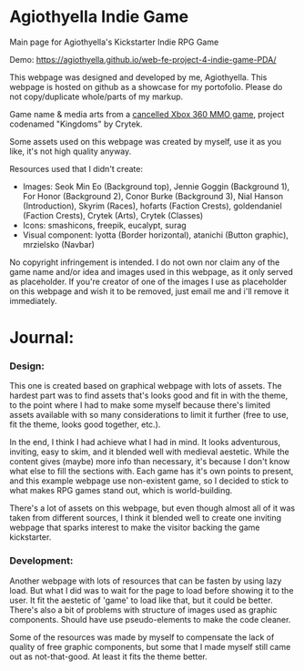 # Agiothyella Indie Game
Main page for Agiothyella's Kickstarter Indie RPG Game

Demo: https://agiothyella.github.io/web-fe-project-4-indie-game-PDA/

This webpage was designed and developed by me, Agiothyella. This webpage is hosted on github as a showcase for my portofolio. Please do not copy/duplicate whole/parts of my markup.

Game name & media arts from a [cancelled Xbox 360 MMO game](https://www.unseen64.net/2014/12/15/ryse-kingdoms-xbox-360-cancelled/), project codenamed "Kingdoms" by Crytek.


Some assets used on this webpage was created by myself, use it as you like, it's not high quality anyway.

Resources used that I didn't create:
- Images: Seok Min Eo (Background top), Jennie Goggin (Background 1), For Honor (Background 2), Conor Burke (Background 3), Nial Hanson (Introduction), Skyrim (Races), hofarts (Faction Crests), goldendaniel (Faction Crests), Crytek (Arts), Crytek (Classes)
- Icons: smashicons, freepik, eucalypt, surag
- Visual component: lyotta (Border horizontal), atanichi (Button graphic), mrzielsko (Navbar)

No copyright infringement is intended. I do not own nor claim any of the game name and/or idea and images used in this webpage, as it only served as placeholder. If you're creator of one of the images I use as placeholder on this webpage and wish it to be removed, just email me and i'll remove it immediately.

# Journal:

### Design:
This one is created based on graphical webpage with lots of assets. The hardest part was to find assets that's looks good and fit in with the theme, to the point where I had to make some myself because there's limited assets available with so many considerations to limit it further (free to use, fit the theme, looks good together, etc.).

In the end, I think I had achieve what I had in mind. It looks adventurous, inviting, easy to skim, and it blended well with medieval aestetic. While the content gives (maybe) more info than necessary, it's because I don't know what else to fill the sections with. Each game has it's own points to present, and this example webpage use non-existent game, so I decided to stick to what makes RPG games stand out, which is world-building.

There's a lot of assets on this webpage, but even though almost all of it was taken from different sources, I think it blended well to create one inviting webpage that sparks interest to make the visitor backing the game kickstarter.

### Development:
Another webpage with lots of resources that can be fasten by using lazy load. But what I did was to wait for the page to load before showing it to the user. It fit the aestetic of 'game' to load like that, but it could be better. There's also a bit of problems with structure of images used as graphic components. Should have use pseudo-elements to make the code cleaner.

Some of the resources was made by myself to compensate the lack of quality of free graphic components, but some that I made myself still came out as not-that-good. At least it fits the theme better.
